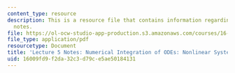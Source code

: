 ```yaml
---
content_type: resource
description: This is a resource file that contains information regarding lecture 5
  notes.
file: https://ol-ocw-studio-app-production.s3.amazonaws.com/courses/16-90-computational-methods-in-aerospace-engineering-spring-2014/16009fd9f2da32c3d79ce5ae50184131_MIT16_90S14_Lecture5.pdf
file_type: application/pdf
resourcetype: Document
title: 'Lecture 5 Notes: Numerical Integration of ODEs: Nonlinear Systems'
uid: 16009fd9-f2da-32c3-d79c-e5ae50184131
---
```

